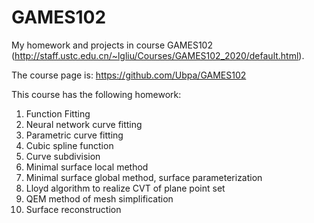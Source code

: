 # GAMES102
My homework and projects in course GAMES102 (http://staff.ustc.edu.cn/~lgliu/Courses/GAMES102_2020/default.html).

The course page is: https://github.com/Ubpa/GAMES102

This course has the following homework:

1. Function Fitting
2. Neural network curve fitting
3. Parametric curve fitting
4. Cubic spline function
5. Curve subdivision
6. Minimal surface local method
7. Minimal surface global method, surface parameterization
8. Lloyd algorithm to realize CVT of plane point set
9. QEM method of mesh simplification
10. Surface reconstruction 
